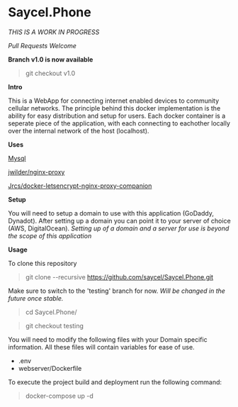 # Saycel.Phone

_THIS IS A WORK IN PROGRESS_

_Pull Requests Welcome_

**Branch v1.0 is now available**
> git checkout v1.0

**Intro**

This is a WebApp for connecting internet enabled devices to community 
cellular networks. The principle behind this docker implementation is 
the ability for easy distribution and setup for users. Each docker 
container is a seperate piece of the application, with each connecting
to eachother locally over the internal network of the host (localhost).


**Uses**

[Mysql](https://hub.docker.com/_/mysql/)

[jwilder/nginx-proxy](https://github.com/jwilder/nginx-proxy)

[Jrcs/docker-letsencrypt-nginx-proxy-companion](https://github.com/JrCs/docker-letsencrypt-nginx-proxy-companion)


**Setup**

You will need to setup a domain to use with this application 
(GoDaddy, Dynadot). After setting up a domain you can point it to 
your server of choice (AWS, DigitalOcean).
*Setting up of a domain and a server for use is beyond the scope 
of this application*

**Usage**

To clone this repository

> git clone --recursive https://github.com/saycel/Saycel.Phone.git


Make sure to switch to the 'testing' branch for now. _Will be 
changed in the future once stable._

> cd Saycel.Phone/

> git checkout testing


You will need to modify the following files with your Domain 
specific information. All these files will contain variables for 
ease of use.

- .env
- webserver/Dockerfile

To execute the project build and deployment run the following command:

> docker-compose up -d

